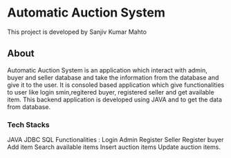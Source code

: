 # Automatic Auction System
This project is developed by Sanjiv Kumar Mahto

## About
Automatic Auction System is an application which interact with admin, buyer and seller database and take the information from the database and give it to the user. It is consoled based application which give functionalities to user like login smin,regitered buyer, registered seller and get available item. This backend application is developed using JAVA and to get the data from database.

### Tech Stacks
JAVA
JDBC
SQL
Functionalities :
Login Admin
Register Seller
Register buyer
Add item
Search available items
Insert auction items
Update auction items.
